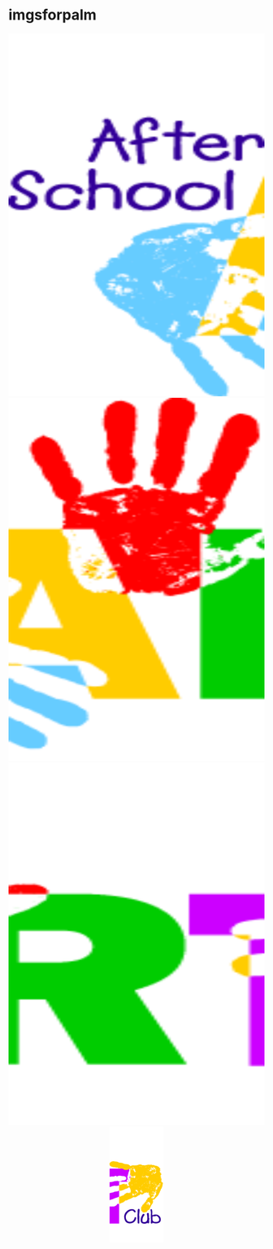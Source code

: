 # imgsforpalm

<p align="center">
<img src="p1.png" />
<img src="p2.png" />
<img src="p3.png" />
<img src="p4.png" />
</p>
